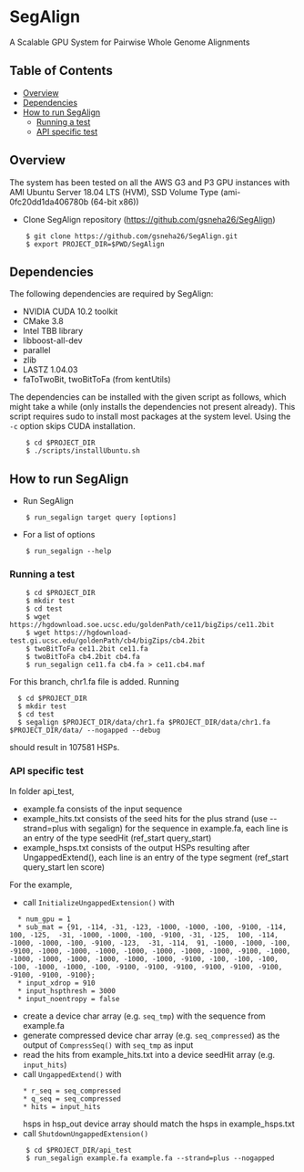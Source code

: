 # SegAlign 

A Scalable GPU System for Pairwise Whole Genome Alignments

## Table of Contents

- [Overview](#overview)
- [Dependencies](#dependencies)
- [How to run SegAlign](#run)
    - [Running a test](#test)
    - [API specific test](#api-test)

## <a name="overview"></a> Overview

The system has been tested on all the AWS G3 and P3 GPU instances with AMI Ubuntu Server 18.04 LTS (HVM), SSD Volume Type (ami-0fc20dd1da406780b (64-bit x86))

* Clone SegAlign repository (https://github.com/gsneha26/SegAlign)

```
    $ git clone https://github.com/gsneha26/SegAlign.git
    $ export PROJECT_DIR=$PWD/SegAlign
```

## <a name="dependencies"></a> Dependencies
The following dependencies are required by SegAlign:
  * NVIDIA CUDA 10.2 toolkit
  * CMake 3.8
  * Intel TBB library
  * libboost-all-dev
  * parallel
  * zlib
  * LASTZ 1.04.03
  * faToTwoBit, twoBitToFa (from kentUtils)

The dependencies can be installed with the given script as follows, which might take a while (only installs the dependencies not present already). This script requires sudo to install most packages at the system level. Using the `-c` option skips CUDA installation. 

```
    $ cd $PROJECT_DIR
    $ ./scripts/installUbuntu.sh
```

## <a name="run"></a> How to run SegAlign
* Run SegAlign

```
    $ run_segalign target query [options]
```

* For a list of options 

```
    $ run_segalign --help
```

### <a name="test"></a> Running a test

```
    $ cd $PROJECT_DIR
    $ mkdir test
    $ cd test
    $ wget https://hgdownload.soe.ucsc.edu/goldenPath/ce11/bigZips/ce11.2bit
    $ wget https://hgdownload-test.gi.ucsc.edu/goldenPath/cb4/bigZips/cb4.2bit 
    $ twoBitToFa ce11.2bit ce11.fa
    $ twoBitToFa cb4.2bit cb4.fa
    $ run_segalign ce11.fa cb4.fa > ce11.cb4.maf
```

For this branch, chr1.fa file is added. Running
```
  $ cd $PROJECT_DIR
  $ mkdir test
  $ cd test
  $ segalign $PROJECT_DIR/data/chr1.fa $PROJECT_DIR/data/chr1.fa $PROJECT_DIR/data/ --nogapped --debug
```

should result in 107581 HSPs.

### <a name="api-test"></a> API specific test

In folder api_test,
  * example.fa consists of the input sequence
  * example_hits.txt consists of the seed hits for the plus strand (use --strand=plus with segalign) for the sequence in example.fa, each line is an entry of the type seedHit (ref_start query_start) 
  * example_hsps.txt consists of the output HSPs resulting after UngappedExtend(), each line is an entry of the type segment (ref_start query_start len score) 

For the example,
  * call `InitializeUngappedExtension()` with 
  ```
    * num_gpu = 1
    * sub_mat = {91, -114, -31, -123, -1000, -1000, -100, -9100, -114,  100, -125,  -31, -1000, -1000, -100, -9100, -31, -125,  100, -114, -1000, -1000, -100, -9100, -123,  -31, -114,  91, -1000, -1000, -100, -9100, -1000, -1000, -1000, -1000, -1000, -1000, -1000, -9100, -1000, -1000, -1000, -1000, -1000, -1000, -1000, -9100, -100, -100, -100, -100, -1000, -1000, -100, -9100, -9100, -9100, -9100, -9100, -9100, -9100, -9100, -9100}; 
    * input_xdrop = 910
    * input_hspthresh = 3000
    * input_noentropy = false
  ```
  * create a device char array (e.g. `seq_tmp`) with the sequence from example.fa
  * generate compressed device char array (e.g. `seq_compressed`) as the output of `CompressSeq()` with `seq_tmp` as input
  * read the hits from example_hits.txt into a device seedHit array (e.g. `input_hits`) 
  * call `UngappedExtend()` with 
    ```
    * r_seq = seq_compressed
    * q_seq = seq_compressed
    * hits = input_hits 
    ```
    hsps in hsp_out device array should match the hsps in example_hsps.txt 
  * call `ShutdownUngappedExtension()`

```
    $ cd $PROJECT_DIR/api_test
    $ run_segalign example.fa example.fa --strand=plus --nogapped 
```

